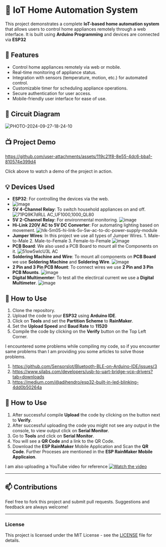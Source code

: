 # 🏡 IoT Home Automation System

This project demonstrates a complete **IoT-based home automation system** that allows users to control home appliances remotely through a web interface. It is built using **Arduino Programming** and devices are connected via **ESP32**

## 🚀 Features

- Control home appliances remotely via web or mobile.
- Real-time monitoring of appliance status.
- Integration with sensors (temperature, motion, etc.) for automated control.
- Customizable timer for scheduling appliance operations.
- Secure authentication for user access.
- Mobile-friendly user interface for ease of use.

## 🔧 Circuit Diagram

![PHOTO-2024-09-27-18-24-10](https://github.com/user-attachments/assets/943f61eb-26b3-4fa0-b4b7-c9d05dbf7f88)

## 📺 Project Demo

https://github.com/user-attachments/assets/119c21f8-8e55-4dc6-bba1-810574e399d4



Click above to watch a demo of the project in action.

## 💡 Devices Used

- **ESP32**: For controlling the devices via the web.
- ![image](https://github.com/user-attachments/assets/1d49e983-5ee8-469a-866b-5b65cd291d70)
- **5V 4-Channel Relay**: To switch household appliances on and off.
  ![71PQ9K7dRLL _AC_UF1000,1000_QL80_](https://github.com/user-attachments/assets/42d51b88-3c9d-4efb-8de5-0d5f97705a70)
- **5V 2-Channel Relay**: For environmental monitoring.
  ![image](https://github.com/user-attachments/assets/e0d5c693-5ca2-455b-b622-04dd2d195547)
- **Hi-Link 220V AC to 5V DC Converter**: For automating lighting based on movement.
  ![hlk-5m05-hi-link-5v-5w-ac-to-dc-power-supply-module](https://github.com/user-attachments/assets/a1e7fe40-a330-478b-a770-82a001178255)
- **Jumper Wires**: In this project we use all types of Jumper Wires. 1. Male-to-Male 2. Male-to-Female 3. Female-to-Female
  ![image](https://github.com/user-attachments/assets/d75dc2be-7ded-4b61-bca9-715441b92490)
- **PCB Board**: We also used a PCB Board to mount all the Components on it.
  ![51ow5wlcU3L _AC_](https://github.com/user-attachments/assets/60e8c683-7e4f-4fea-b2c6-a31b77c8b51a)
- **Soldering Machine and Wire**: To mount all components on **PCB Board** we use **Soldering Machine** and **Soldering Wire**.
  ![image](https://github.com/user-attachments/assets/f32574ed-f751-419b-a85b-0125a9e88fcb)
- **2 Pin and 3 Pin PCB Mount**: To connect wires we use **2 Pin and 3 Pin PCB Mounts**.
  ![image](https://github.com/user-attachments/assets/4de8535b-3eb2-4229-84db-d863275bc2ed)
- **Digital Multimemter**: To test all the electircal current we use a **Digital Multimeter**.
  ![image](https://github.com/user-attachments/assets/4b10049b-1160-41cc-b78b-ad30ba118649)


## 📜 How to Use

1. Clone the repository.
2. Upload the code to your **ESP32** using **Arduino IDE**.
3. Click on **Tools** and set the **Partition Scheme** to **RainMaker**.
4. Set the **Upload Speed** and **Baud Rate** to **11520**
5. Compile the code by clicking on the **Verify** button on the Top Left Corner.

I encountered some problems while compiling my code, so if you encounter same problems than I am providing you some articles to solve those problems.
1. https://github.com/SensorsIot/Bluetooth-BLE-on-Arduino-IDE/issues/3
2. https://www.silabs.com/developers/usb-to-uart-bridge-vcp-drivers?tab=downloads 
3. https://medium.com/@adihendro/esp32-built-in-led-blinking-4dd0b50264a

## 📜 How to Use
1. After successful compile **Upload** the code by clicking on the button next to **Verify**.
2. After successful uploading the code you might not see any output in the console, to view output click on **Serial Monitor**.
3. Go to **Tools** and click on **Serial Monitor**.
4. You will see a **QR Code** and a link to the QR Code.
5. Download the **ESP RainMaker** Mobile Application and Scan the **QR Code**. Further Proceses are mentioned in the ****ESP RainMaker Mobile Applicaion****.

I am also uploading a YouTube video for reference 
[![Watch the video](https://i.ytimg.com/vi/7knQaSuEgsU/mqdefault.jpg)]([https://youtu.be/T-D1KVIuvjA](https://youtu.be/7knQaSuEgsU?si=ftGWDExrnD4hquuj))

---

## 📫 Contributions

Feel free to fork this project and submit pull requests. Suggestions and feedback are always welcome!

---

### License

This project is licensed under the MIT License - see the [LICENSE](LICENSE) file for details.
